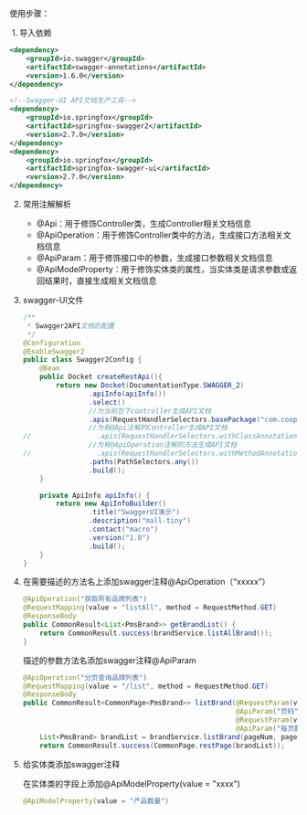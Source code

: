 使用步骤：

​	1. 导入依赖

```xml
<dependency>
    <groupId>io.swagger</groupId>
    <artifactId>swagger-annotations</artifactId>
    <version>1.6.0</version>
</dependency>

<!--Swagger-UI API文档生产工具-->
<dependency>
    <groupId>io.springfox</groupId>
    <artifactId>springfox-swagger2</artifactId>
    <version>2.7.0</version>
</dependency>
<dependency>
    <groupId>io.springfox</groupId>
    <artifactId>springfox-swagger-ui</artifactId>
    <version>2.7.0</version>
</dependency>
```

2. 常用注解解析

   - @Api：用于修饰Controller类，生成Controller相关文档信息
   - @ApiOperation：用于修饰Controller类中的方法，生成接口方法相关文档信息
   - @ApiParam：用于修饰接口中的参数，生成接口参数相关文档信息
   - @ApiModelProperty：用于修饰实体类的属性，当实体类是请求参数或返回结果时，直接生成相关文档信息

3. swagger-UI文件

   ```java
   /**
    * Swagger2API文档的配置
    */
   @Configuration
   @EnableSwagger2
   public class Swagger2Config {
       @Bean
       public Docket createRestApi(){
           return new Docket(DocumentationType.SWAGGER_2)
                   .apiInfo(apiInfo())
                   .select()
                   //为当前包下controller生成API文档
                   .apis(RequestHandlerSelectors.basePackage("com.cooper.controller"))
                   //为有@Api注解的Controller生成API文档
   //                .apis(RequestHandlerSelectors.withClassAnnotation(Api.class))
                   //为有@ApiOperation注解的方法生成API文档
   //                .apis(RequestHandlerSelectors.withMethodAnnotation(ApiOperation.class))
                   .paths(PathSelectors.any())
                   .build();
       }
   
       private ApiInfo apiInfo() {
           return new ApiInfoBuilder()
                   .title("SwaggerUI演示")
                   .description("mall-tiny")
                   .contact("macro")
                   .version("1.0")
                   .build();
       }
   }
   ```

4. 在需要描述的方法名上添加swagger注释@ApiOperation（“xxxxx”）

   ```java
   @ApiOperation("获取所有品牌列表")
   @RequestMapping(value = "listAll", method = RequestMethod.GET)
   @ResponseBody
   public CommonResult<List<PmsBrand>> getBrandList() {
       return CommonResult.success(brandService.listAllBrand());
   }
   ```

   描述的参数方法名添加swagger注释@ApiParam

   ```java
   @ApiOperation("分页查询品牌列表")
   @RequestMapping(value = "/list", method = RequestMethod.GET)
   @ResponseBody
   public CommonResult<CommonPage<PmsBrand>> listBrand(@RequestParam(value = "pageNum", defaultValue = "1")
                                                       @ApiParam("页码") Integer pageNum,
                                                       @RequestParam(value = "pageSize", defaultValue = "3")
                                                       @ApiParam("每页数量") Integer pageSize) {
       List<PmsBrand> brandList = brandService.listBrand(pageNum, pageSize);
       return CommonResult.success(CommonPage.restPage(brandList));
   ```

5. 给实体类添加swagger注释

   在实体类的字段上添加@ApiModelProperty(value = "xxxx")

   ```java
   @ApiModelProperty(value = "产品数量")
   ```

